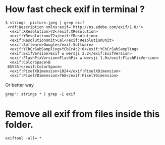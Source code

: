 



# How fast check exif in terminal ?


```
$ strings  picture.jpeg | grep exif
 <rdf:Description xmlns:exif='http://ns.adobe.com/exif/1.0/'>
  <exif:XResolution>72</exif:XResolution>
  <exif:YResolution>72</exif:YResolution>
  <exif:ResolutionUnit>Cal</exif:ResolutionUnit>
  <exif:Software>Google</exif:Software>
  <exif:YCbCrSubSampling>YCbCr4:2:0</exif:YCbCrSubSampling>
  <exif:ExifVersion>Exif w wersji 2.2</exif:ExifVersion>
  <exif:FlashPixVersion>FlashPix w wersji 1.0</exif:FlashPixVersion>
  <exif:ColorSpace>B
 65535)</exif:ColorSpace>
  <exif:PixelXDimension>1024</exif:PixelXDimension>
  <exif:PixelYDimension>768</exif:PixelYDimension>
```

Or better way

```
grep': strings * | grep -i exif
```


# Remove all exif from files inside this folder.

```
exiftool -all= *
```
